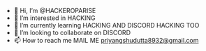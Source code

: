 - 👋 Hi, I’m @HACKEROPARISE
- 👀 I’m interested in HACKING
- 🌱 I’m currently learning HACKING AND DISCORD HACKING TOO
- 💞️ I’m looking to collaborate on DISCORD
- 📫 How to reach me MAIL ME priyangshudutta8932@gmail.com

<!---
HACKEROPARISE/HACKEROPARISE is a ✨ special ✨ repository because its `README.md` (this file) appears on your GitHub profile.
You can click the Preview link to take a look at your changes.
--->
